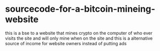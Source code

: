 # sourcecode-for-a-bitcoin-mineing-website
this is a bse to a website that mines crypto on the computer of who ever visits the site and will only mine when on the site and this is a alternative source of income for website owners instead of putting ads 

